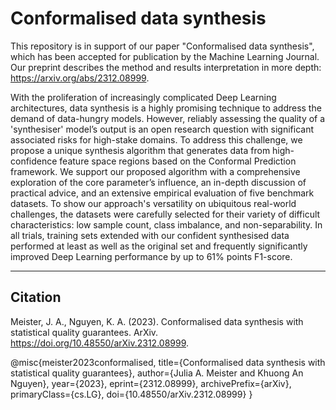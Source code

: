 # Conformalised data synthesis

This repository is in support of our paper "Conformalised data synthesis", which has been accepted for publication by the Machine Learning Journal. Our preprint describes the method and results interpretation in more depth: https://arxiv.org/abs/2312.08999.

With the proliferation of increasingly complicated Deep Learning architectures, data synthesis is a highly promising technique to address the demand of data-hungry models. However, reliably assessing the quality of a 'synthesiser' model’s output is an open research question with significant associated risks for high-stake domains. To address this challenge, we propose a unique synthesis algorithm that generates data from high-confidence feature space regions based on the Conformal Prediction framework. We support our proposed algorithm with a comprehensive exploration of the core parameter’s influence, an in-depth discussion of practical advice, and an extensive empirical evaluation of five benchmark datasets. To show our approach's versatility on ubiquitous real-world challenges, the datasets were carefully selected for their variety of difficult characteristics: low sample count, class imbalance, and non-separability. In all trials, training sets extended with our confident synthesised data performed at least as well as the original set and frequently significantly improved Deep Learning performance by up to 61% points F1-score.

---

## Citation
Meister, J. A., Nguyen, K. A. (2023). Conformalised data synthesis with statistical quality guarantees. ArXiv. https://doi.org/10.48550/arXiv.2312.08999.


@misc{meister2023conformalised,
    title={Conformalised data synthesis with statistical quality guarantees}, 
    author={Julia A. Meister and Khuong An Nguyen},
    year={2023},
    eprint={2312.08999},
    archivePrefix={arXiv},
    primaryClass={cs.LG},
    doi={10.48550/arXiv.2312.08999}
}
